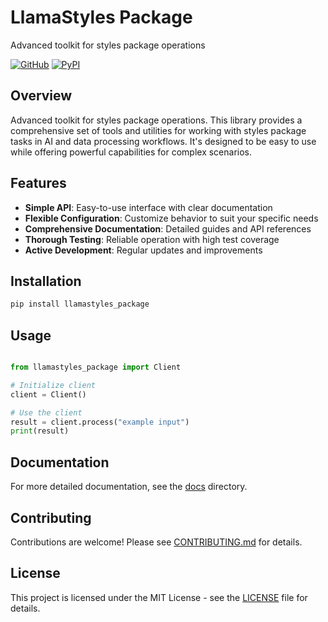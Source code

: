# LlamaStyles Package

Advanced toolkit for styles package operations

[![GitHub](https://img.shields.io/github/license/llamasearchai/llamastyles-package)](https://github.com/llamasearchai/llamastyles-package/blob/main/LICENSE)
[![PyPI](https://img.shields.io/pypi/v/llamastyles_package.svg)](https://pypi.org/project/llamastyles_package/)

## Overview


Advanced toolkit for styles package operations. This library provides a comprehensive set of tools and utilities for
working with styles package tasks in AI and data processing workflows.
It's designed to be easy to use while offering powerful capabilities for complex scenarios.


## Features


- **Simple API**: Easy-to-use interface with clear documentation
- **Flexible Configuration**: Customize behavior to suit your specific needs
- **Comprehensive Documentation**: Detailed guides and API references
- **Thorough Testing**: Reliable operation with high test coverage
- **Active Development**: Regular updates and improvements


## Installation

```bash
pip install llamastyles_package
```

## Usage

```python

from llamastyles_package import Client

# Initialize client
client = Client()

# Use the client
result = client.process("example input")
print(result)

```

## Documentation

For more detailed documentation, see the [docs](docs/) directory.

## Contributing

Contributions are welcome! Please see [CONTRIBUTING.md](CONTRIBUTING.md) for details.

## License

This project is licensed under the MIT License - see the [LICENSE](LICENSE) file for details.
